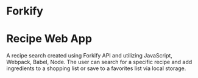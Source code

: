 # Forkify

# Recipe Web App
A recipe search created using Forkify API and utilizing JavaScript, Webpack, Babel, Node. 
The user can search for a specific recipe and add ingredients to a shopping list or save to a favorites list via local storage.
